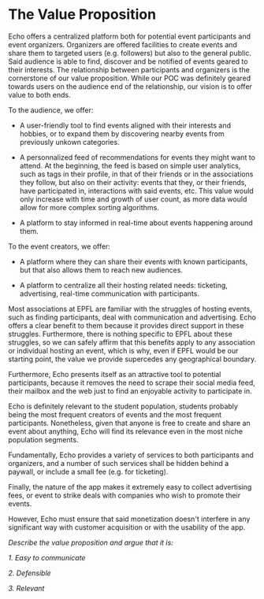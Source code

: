 # The Value Proposition

Echo offers a centralized platform both for potential event participants and event organizers. Organizers are offered facilities to create events and
share them to targeted users (e.g. followers) but also to the general public. Said audience is able to find, discover and be notified of events geared
to their interests. The relationship between participants and organizers is the cornerstone of our value proposition.
While our POC was definitely geared towards users on the audience end of the relationship, our vision is to offer value to both ends.

To the audience, we offer:

- A user-friendly tool to find events aligned with their interests and hobbies, or to expand them by discovering nearby events from previously unkown categories.

- A personnalized feed of recommendations for events they might want to attend.
At the beginning, the feed is based on simple user analytics, such as tags in their profile, in that of their friends or in the associations they follow,
but also on their activity: events that they, or their friends, have participated in, interactions with said events, etc. This value would
only increase with time and growth of user count, as more data would allow for more complex sorting algorithms.

- A platform to stay informed in real-time about events happening around them.

To the event creators, we offer:

- A platform where they can share their events with known participants, but that also allows them to reach new audiences.

- A platform to centralize all their hosting related needs: ticketing, advertising, real-time communication with participants.

Most associations at EPFL are familiar with the struggles of hosting events, such as finding participants, deal with communication and
advertising.
Echo offers a clear benefit to them because it provides direct support in these struggles.
Furthermore, there is nothing specific to EPFL about these struggles, so we can safely affirm that this benefits apply to any association or
individual hosting an event, which is why, even if EPFL would be our starting point, the value we provide supercedes any geographical boundary.

Furthermore, Echo presents itself as an attractive tool to potential participants, because it removes
the need to scrape their social media feed, their mailbox and the web just to find an enjoyable activity to participate in.

Echo is definitely relevant to the student population, students probably being the most frequent creators of events and the most frequent participants.
Nonetheless, given that anyone is free to create and share an event about anything, Echo will find its relevance even in the most niche population
segments.

Fundamentally, Echo provides a variety of services to both participants and organizers, and a number of such services shall be hidden behind a paywall, or
include a small fee (e.g. for ticketing).

Finally, the nature of the app makes it extremely easy to collect advertising fees, or event to strike deals with companies who wish to promote their events.

However, Echo must ensure that said monetization doesn't interfere in any significant way with customer acquisition or with the usability of the app.


*Describe the value proposition and argue that it is:*

*1. Easy to communicate*

*2. Defensible*

*3. Relevant*

